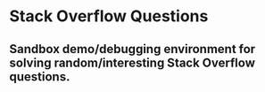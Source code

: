 # Stack Overflow Questions
## Sandbox demo/debugging environment for solving random/interesting  Stack Overflow questions.
